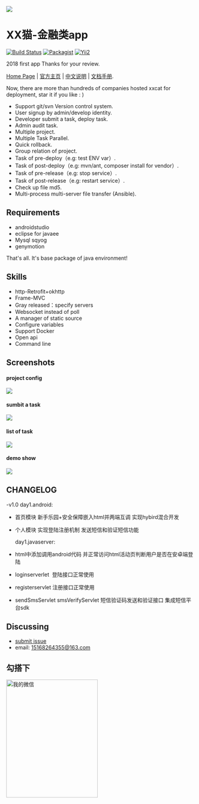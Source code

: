 
![](https://raw.github.com/meolu/walle-web/master/docs/logo.jpg)

XX猫-金融类app
=========================
[![Build Status](https://travis-ci.org/meolu/walle-web.svg?branch=master)](https://travis-ci.org/meolu/walle-web)
[![Packagist](https://img.shields.io/packagist/v/meolu/walle-web.svg)](https://packagist.org/packages/meolu/walle-web)
[![Yii2](https://img.shields.io/badge/Powered_by-Yii_Framework-green.svg?style=flat)](http://www.yiiframework.com/)

2018 first app Thanks for your review.

[Home Page](https://github.com/MrCodeSniper/) | [官方主页](https://github.com/MrCodeSniper/) | [中文说明](https://github.com/MrCodeSniper/) | [文档手册](https://github.com/MrCodeSniper/).

Now, there are more than hundreds of companies hosted xxcat for deployment, star it if you like : )

* Support git/svn Version control system.
* User signup by admin/develop identity.
* Developer submit a task, deploy task.
* Admin audit task.
* Multiple project.
* Multiple Task Parallel.
* Quick rollback.
* Group relation of project.
* Task of pre-deploy（e.g: test ENV var）.
* Task of post-deploy（e.g: mvn/ant, composer install for vendor）.
* Task of pre-release（e.g: stop service）.
* Task of post-release（e.g: restart service）.
* Check up file md5.
* Multi-process multi-server file transfer (Ansible).


Requirements
------------

* androidstudio
* eclipse for javaee
* Mysql sqyog
* genymotion

That's all. It's base package of java environment!

Skills
----------

- http-Retrofit+okhttp
- Frame-MVC
- Gray released：specify servers
- Websocket instead of poll
- A manager of static source
- Configure variables
- Support Docker
- Open api
- Command line


Screenshots
-----------

#### project config
![](https://raw.github.com/meolu/docs/master/walle-web.io/docs/en/static/walle-config-edit-en.jpg)

#### sumbit a task
![](https://raw.github.com/meolu/docs/master/walle-web.io/docs/en/static/walle-submit-en.jpg)

#### list of task
![](https://raw.github.com/meolu/docs/master/walle-web.io/docs/en/static/walle-dev-list-en.jpg)

#### demo show
![](https://raw.github.com/meolu/docs/master/walle-web.io/docs/en/static/walle-en.gif)

## CHANGELOG

-v1.0
  day1.android:
- 首页模块 新手乐园+安全保障嵌入html并两端互调 实现hybird混合开发
- 个人模块 实现登陆注册机制 发送短信和验证短信功能

  day1.javaserver:
- html中添加调用android代码 并正常访问html活动页判断用户是否在安卓端登陆
- loginserverlet  登陆接口正常使用
- registerservlet 注册接口正常使用
- sendSmsServlet smsVerifyServlet 短信验证码发送和验证接口 集成短信平台sdk



Discussing
----------
- [submit issue](https://github.com/MrCodeSniper/)
- email: 15168264355@163.com

勾搭下
--------
<img src="https://raw.githubusercontent.com/meolu/walle-web/feature-weixin/docs/weixin.wushuiyong.jpg" width="244" height="314" alt="我的微信" align=left />
